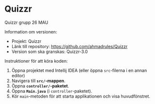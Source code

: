 # Quizzr
Quizzr grupp 26 MAU

Information om versionen:
- Projekt: Quizzr
- Länk till repository: https://github.com/ahmadrules/Quizzr
- Version som ska granskas: Quizzr-3.0

Instruktioner för att köra koden:
1. Öppna projektet med Intellij IDEA (eller öppna `src`-filerna i en annan editor)
2. Navigera till **`src/`-mappen**.
3. Öppna **`controller/`-paketet**.
4. Öppna **`Main.java`** (i `controller`-paketet).
5. Kör `main`-metoden för att starta applikationen och visa huvudfönstret.



